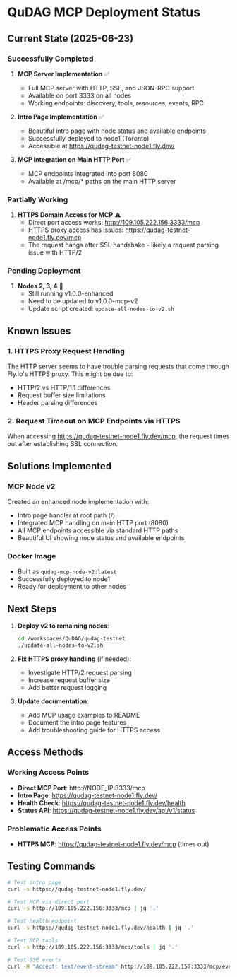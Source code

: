 # QuDAG MCP Deployment Status

## Current State (2025-06-23)

### Successfully Completed
1. **MCP Server Implementation** ✅
   - Full MCP server with HTTP, SSE, and JSON-RPC support
   - Available on port 3333 on all nodes
   - Working endpoints: discovery, tools, resources, events, RPC

2. **Intro Page Implementation** ✅
   - Beautiful intro page with node status and available endpoints
   - Successfully deployed to node1 (Toronto)
   - Accessible at https://qudag-testnet-node1.fly.dev/

3. **MCP Integration on Main HTTP Port** ✅
   - MCP endpoints integrated into port 8080
   - Available at /mcp/* paths on the main HTTP server

### Partially Working
1. **HTTPS Domain Access for MCP** ⚠️
   - Direct port access works: http://109.105.222.156:3333/mcp
   - HTTPS proxy access has issues: https://qudag-testnet-node1.fly.dev/mcp
   - The request hangs after SSL handshake - likely a request parsing issue with HTTP/2

### Pending Deployment
1. **Nodes 2, 3, 4** 🔄
   - Still running v1.0.0-enhanced
   - Need to be updated to v1.0.0-mcp-v2
   - Update script created: `update-all-nodes-to-v2.sh`

## Known Issues

### 1. HTTPS Proxy Request Handling
The HTTP server seems to have trouble parsing requests that come through Fly.io's HTTPS proxy. This might be due to:
- HTTP/2 vs HTTP/1.1 differences
- Request buffer size limitations
- Header parsing differences

### 2. Request Timeout on MCP Endpoints via HTTPS
When accessing https://qudag-testnet-node1.fly.dev/mcp, the request times out after establishing SSL connection.

## Solutions Implemented

### MCP Node v2
Created an enhanced node implementation with:
- Intro page handler at root path (/)
- Integrated MCP handling on main HTTP port (8080)
- All MCP endpoints accessible via standard HTTP paths
- Beautiful UI showing node status and available endpoints

### Docker Image
- Built as `qudag-mcp-node-v2:latest`
- Successfully deployed to node1
- Ready for deployment to other nodes

## Next Steps

1. **Deploy v2 to remaining nodes**:
   ```bash
   cd /workspaces/QuDAG/qudag-testnet
   ./update-all-nodes-to-v2.sh
   ```

2. **Fix HTTPS proxy handling** (if needed):
   - Investigate HTTP/2 request parsing
   - Increase request buffer size
   - Add better request logging

3. **Update documentation**:
   - Add MCP usage examples to README
   - Document the intro page features
   - Add troubleshooting guide for HTTPS access

## Access Methods

### Working Access Points
- **Direct MCP Port**: http://NODE_IP:3333/mcp
- **Intro Page**: https://qudag-testnet-node1.fly.dev/
- **Health Check**: https://qudag-testnet-node1.fly.dev/health
- **Status API**: https://qudag-testnet-node1.fly.dev/api/v1/status

### Problematic Access Points
- **HTTPS MCP**: https://qudag-testnet-node1.fly.dev/mcp (times out)

## Testing Commands

```bash
# Test intro page
curl -s https://qudag-testnet-node1.fly.dev/

# Test MCP via direct port
curl -s http://109.105.222.156:3333/mcp | jq '.'

# Test health endpoint
curl -s https://qudag-testnet-node1.fly.dev/health | jq '.'

# Test MCP tools
curl -s http://109.105.222.156:3333/mcp/tools | jq '.'

# Test SSE events
curl -H "Accept: text/event-stream" http://109.105.222.156:3333/mcp/events
```